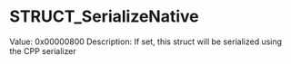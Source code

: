 # STRUCT_SerializeNative

Value: 0x00000800
Description: If set, this struct will be serialized using the CPP serializer